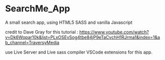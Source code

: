 # SearchMe_App
A small search app, using HTML5 SASS and vanilla Javascript

credit to Dave Gray for this tutorial : https://www.youtube.com/watch?v=Dk6Wopar10k&list=PLxOSEvSog4tbe84jP9eTaCvchH1RJrma1&index=1&ab_channel=TraversyMedia

use Live Server and Live sass compiler VSCode extensions for this app.
